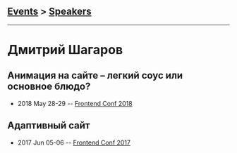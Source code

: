 ## [Events](../README.md) > [Speakers](../speakers.md)
---

# Дмитрий Шагаров

## Анимация на сайте – легкий соус или основное блюдо?
- 2018 May 28-29 -- [Frontend Conf 2018](https://www.youtube.com/watch?v=V8Fzty2hh9M)    
## Адаптивный сайт
- 2017 Jun 05-06 -- [Frontend Conf 2017](https://www.youtube.com/watch?v=IMlo9bvzaj8)    
